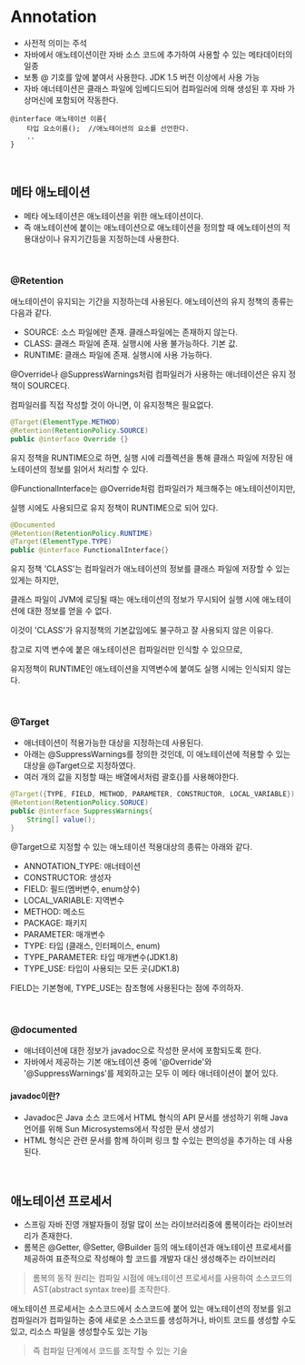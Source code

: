 # Annotation

* 사전적 의미는 주석
* 자바에서 애노테이션이란 자바 소스 코드에 추가하여 사용할 수 있는 메타데이터의 일종 
* 보통 @ 기호를 앞에 붙여서 사용한다. JDK 1.5 버전 이상에서 사용 가능 
* 자바 애너테이션은 클래스 파일에 임베디드되어 컴파일러에 의해 생성된 후 자바 가상머신에 포함되어 작동한다.

```
@interface 애노테이션 이름{
    타입 요소이름();  //애노테이션의 요소를 선언한다.
    ..
}
```

<br>

## 메타 애노테이션

* 메타 에노테이션은 애노테이션을 위한 애노테이션이다. 
* 즉 애노테이션에 붙이는 애노테이션으로 애노테이션을 정의할 때 에노테이션의 적용대상이나 유지기간등을 지정하는데 사용한다.

<br>

### @Retention

애노테이션이 유지되는 기간을 지정하는데 사용된다. 애노테이션의 유지 정책의 종류는 다음과 같다.

* SOURCE: 소스 파일에만 존재. 클래스파일에는 존재하지 않는다.
* CLASS: 클래스 파일에 존재. 실행시에 사용 불가능하다. 기본 값.
* RUNTIME: 클래스 파일에 존재. 실행시에 사용 가능하다.

@Override나 @SuppressWarnings처럼 컴파일러가 사용하는 애너테이션은 유지 정책이 SOURCE다. 

컴파일러를 직접 작성할 것이 아니면, 이 유지정책은 필요없다.

```java
@Target(ElementType.METHOD)
@Retention(RetentionPolicy.SOURCE)
public @interface Override {}
```

유지 정책을 RUNTIME으로 하면, 실행 시에 리플렉션을 통해 클래스 파일에 저장된 애노테이션의 정보를 읽어서 처리할 수 있다.

@FunctionalInterface는 @Override처럼 컴파일러가 체크해주는 애노테이션이지만,

실행 시에도 사용되므로 유지 정책이 RUNTIME으로 되어 있다.

```java
@Documented
@Retention(RetentionPolicy.RUNTIME)
@Target(ElementType.TYPE)
public @interface FunctionalInterface{}
```

유지 정책 'CLASS'는 컴파일러가 애노테이션의 정보를 클래스 파일에 저장할 수 있는 있게는 하지만,

클래스 파일이 JVM에 로딩될 때는 애노테이션의 정보가 무시되어 실행 시에 애노테이션에 대한 정보를 얻을 수 없다.

이것이 'CLASS'가 유지정책의 기본값임에도 불구하고 잘 사용되지 않은 이유다.


참고로 지역 변수에 붙은 애노테이션은 컴파일러만 인식할 수 있으므로,

유지정책이 RUNTIME인 애노테이션을 지역변수에 붙여도 실행 시에는 인식되지 않는다.

<br>

### @Target

* 애너테이션이 적용가능한 대상을 지정하는데 사용된다. 
* 아래는 @SuppressWarnings를 정의한 것인데, 이 애노테이션에 적용할 수 있는 대상을 @Target으로 지정하였다. 
* 여러 개의 값을 지정할 때는 배열에서처럼 괄호{}를 사용해야한다.

```java
@Target({TYPE, FIELD, METHOD, PARAMETER, CONSTRUCTOR, LOCAL_VARIABLE})
@Retention(RetentionPolicy.SORUCE)
public @interface SuppressWarnings{
    String[] value();
}
```

@Target으로 지정할 수 있는 애노테이션 적용대상의 종류는 아래와 같다.


* ANNOTATION_TYPE: 애너테이션
* CONSTRUCTOR: 생성자
* FIELD: 필드(멤버변수, enum상수)
* LOCAL_VARIABLE: 지역변수
* METHOD: 메소드
* PACKAGE: 패키지
* PARAMETER:	매개변수
* TYPE:	타입 (클래스, 인터페이스, enum)
* TYPE_PARAMETER: 타입 매개변수(JDK1.8)
* TYPE_USE: 타입이 사용되는 모든 곳(JDK1.8)

FIELD는 기본형에, TYPE_USE는 참조형에 사용된다는 점에 주의하자.

<br>

### @documented

* 애너테이션에 대한 정보가 javadoc으로 작성한 문서에 포함되도록 한다.
* 자바에서 제공하는 기본 애노테이션 중에 '@Override'와 '@SuppressWarnings'를 제외하고는 모두 이 메타 애너테이션이 붙어 있다.

#### javadoc이란?

* Javadoc은 Java 소스 코드에서 HTML 형식의 API 문서를 생성하기 위해 Java 언어를 위해 Sun Microsystems에서 작성한 문서 생성기
* HTML 형식은 관련 문서를 함께 하이퍼 링크 할 수있는 편의성을 추가하는 데 사용된다.

<br>

## 애노테이션 프로세서

* 스프링 자바 진영 개발자들이 정말 많이 쓰는 라이브러리중에 롬복이라는 라이브러리가 존재한다. 
* 롬복은 @Getter, @Setter, @Builder 등의 애노테이션과 애노테이션 프로세서를 제공하여 표준적으로 작성해야 할 코드를 개발자 대신 생성해주는 라이브러리

> 롬복의 동작 원리는 컴파일 시점에 애노테이션 프로세서를 사용하여 소스코드의 AST(abstract syntax tree)를 조작한다.


애노테이션 프로세서는 소스코드에서 소스코드에 붙어 있는 애노테이션의 정보를 읽고 컴파일러가 컴파일하는 중에 새로운 소스코드를 생성하거나, 바이트 코드를 생성할 수도 있고, 리소스 파일을 생성할수도 있는 기능

> 즉 컴파일 단계에서 코드를 조작할 수 있는 기술
